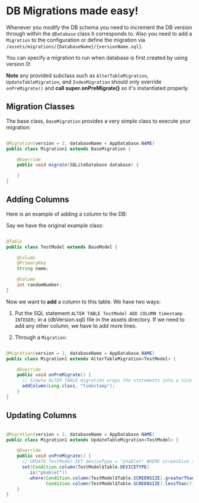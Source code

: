 # DB Migrations made easy!

Whenever you modify the DB schema you need to increment the DB version through within the ```@Database``` class it corresponds to. Also you need to add a ```Migration``` to the configuration or define the migration via ```/assets/migrations/{DatabaseName}/{versionName.sql}```.

You can specify a migration to run when database is first created by using version 0!

**Note** any provided subclass such as ```AlterTableMigration```, ```UpdateTableMigration```, and ```IndexMigration``` should only override ```onPreMigrate()``` and **call super.onPreMigrate()** so it's instantiated properly.

## Migration Classes

The base class, ```BaseMigration``` provides a very simple class to execute your migration:

```java

@Migration(version = 2, databaseName = AppDatabase.NAME)
public class Migration1 extends BaseMigration {

    @Override
    public void migrate(SQLiteDatabase database) {

    }
}

```

## Adding Columns

Here is an example of adding a column to the DB:

Say we have the original example class:

```java

@Table
public class TestModel extends BaseModel {

    @Column
    @PrimaryKey
    String name;

    @Column
    int randomNumber;
}

```

Now we want to **add** a column to this table. We have two ways:

1. Put the SQL statement
```ALTER TABLE TestModel ADD COLUMN timestamp INTEGER;``` in a {dbVersion.sql} file in the assets directory. If we need to add any other column, we have to add more lines.

2. Through a ```Migration```:

```java

@Migration(version = 2, databaseName = AppDatabase.NAME)
public class Migration1 extends AlterTableMigration<TestModel> {

    @Override
    public void onPreMigrate() {
      // Simple ALTER TABLE migration wraps the statements into a nice builder notation
      addColumn(Long.class, "timestamp");
    }
}

```

## Updating Columns

```java

@Migration(version = 2, databaseName = AppDatabase.NAME)
public class Migration1 extends UpdateTableMigration<TestModel> {

    @Override
    public void onPreMigrate() {
      // UPDATE TestModel SET deviceType = "phablet" WHERE screenSize > 5.7 AND screenSize < 7;
      set(Condition.column(TestModel$Table.DEVICETYPE)
        .is("phablet"))
        .where(Condition.column(TestModel$Table.SCREENSIZE).greaterThan(5.7),
               Condition.column(TestModel$Table.SCREENSIZE).lessThan(7))
    }
}


```
